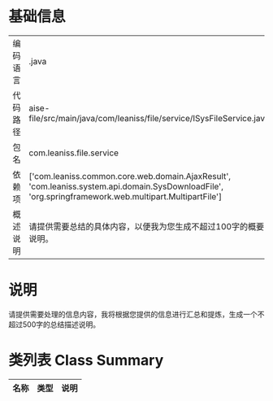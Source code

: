# 基础信息

|      |      |
|------|------|
| 编码语言 | .java |
| 代码路径 | aise-file/src/main/java/com/leaniss/file/service/ISysFileService.java |
| 包名 | com.leaniss.file.service |
| 依赖项 | ['com.leaniss.common.core.web.domain.AjaxResult', 'com.leaniss.system.api.domain.SysDownloadFile', 'org.springframework.web.multipart.MultipartFile'] |
| 概述说明 | 请提供需要总结的具体内容，以便我为您生成不超过100字的概要说明。 |

# 说明

请提供需要处理的信息内容，我将根据您提供的信息进行汇总和提炼，生成一个不超过500字的总结描述说明。

# 类列表 Class Summary

| 名称   | 类型  | 说明 |
|-------|------|-------------|




